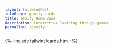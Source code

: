 ```yaml
---
layout: tailwindPost
infoGraph: gamify_cards
title: Gamify Home Base
description: Interactive learning through games 
permalink: /gamify
---
```


{%- include tailwind/cards.html -%}
